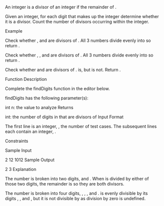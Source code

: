 An integer is a divisor of an integer if the remainder of .

Given an integer, for each digit that makes up the integer determine whether it is a divisor. Count the number of divisors occurring within the integer.

Example

Check whether , and are divisors of . All 3 numbers divide evenly into so return .

Check whether , , and are divisors of . All 3 numbers divide evenly into so return .

Check whether and are divisors of . is, but is not. Return .

Function Description

Complete the findDigits function in the editor below.

findDigits has the following parameter(s):

int n: the value to analyze
Returns

int: the number of digits in that are divisors of
Input Format

The first line is an integer, , the number of test cases.
The subsequent lines each contain an integer, .

Constraints

Sample Input

2
12
1012
Sample Output

2
3
Explanation

The number is broken into two digits, and . When is divided by either of those two digits, the remainder is so they are both divisors.

The number is broken into four digits, , , , and . is evenly divisible by its digits , , and , but it is not divisible by as division by zero is undefined.
